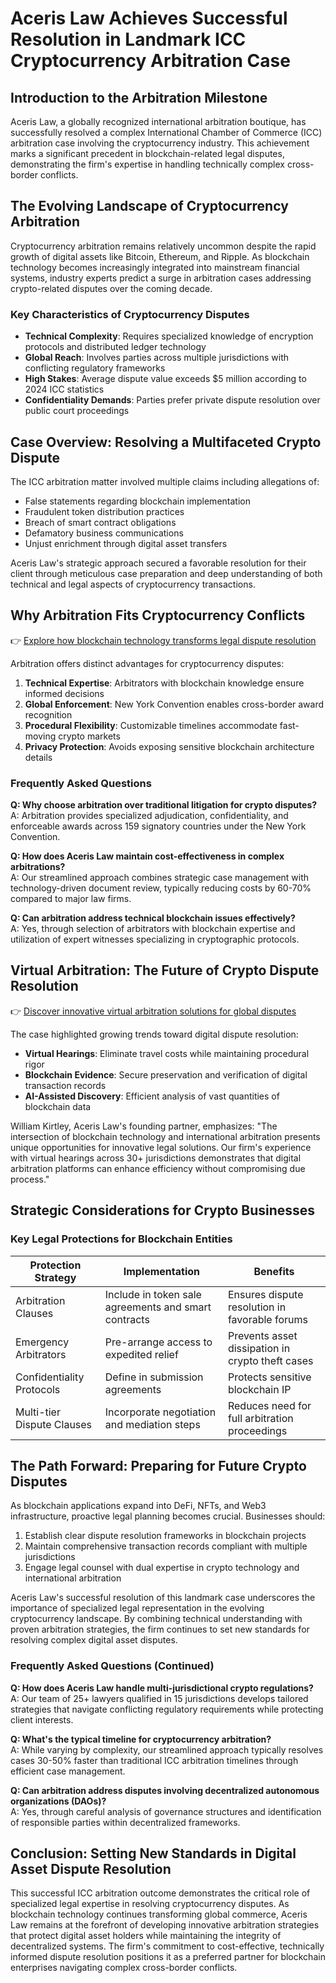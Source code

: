 # Aceris Law Achieves Successful Resolution in Landmark ICC Cryptocurrency Arbitration Case

## Introduction to the Arbitration Milestone

Aceris Law, a globally recognized international arbitration boutique, has successfully resolved a complex International Chamber of Commerce (ICC) arbitration case involving the cryptocurrency industry. This achievement marks a significant precedent in blockchain-related legal disputes, demonstrating the firm's expertise in handling technically complex cross-border conflicts.

## The Evolving Landscape of Cryptocurrency Arbitration

Cryptocurrency arbitration remains relatively uncommon despite the rapid growth of digital assets like Bitcoin, Ethereum, and Ripple. As blockchain technology becomes increasingly integrated into mainstream financial systems, industry experts predict a surge in arbitration cases addressing crypto-related disputes over the coming decade.

### Key Characteristics of Cryptocurrency Disputes
- **Technical Complexity**: Requires specialized knowledge of encryption protocols and distributed ledger technology
- **Global Reach**: Involves parties across multiple jurisdictions with conflicting regulatory frameworks
- **High Stakes**: Average dispute value exceeds $5 million according to 2024 ICC statistics
- **Confidentiality Demands**: Parties prefer private dispute resolution over public court proceedings

## Case Overview: Resolving a Multifaceted Crypto Dispute

The ICC arbitration matter involved multiple claims including allegations of:
- False statements regarding blockchain implementation
- Fraudulent token distribution practices
- Breach of smart contract obligations
- Defamatory business communications
- Unjust enrichment through digital asset transfers

Aceris Law's strategic approach secured a favorable resolution for their client through meticulous case preparation and deep understanding of both technical and legal aspects of cryptocurrency transactions.

## Why Arbitration Fits Cryptocurrency Conflicts

👉 [Explore how blockchain technology transforms legal dispute resolution](https://bit.ly/okx-bonus)

Arbitration offers distinct advantages for cryptocurrency disputes:
1. **Technical Expertise**: Arbitrators with blockchain knowledge ensure informed decisions
2. **Global Enforcement**: New York Convention enables cross-border award recognition
3. **Procedural Flexibility**: Customizable timelines accommodate fast-moving crypto markets
4. **Privacy Protection**: Avoids exposing sensitive blockchain architecture details

### Frequently Asked Questions

**Q: Why choose arbitration over traditional litigation for crypto disputes?**  
A: Arbitration provides specialized adjudication, confidentiality, and enforceable awards across 159 signatory countries under the New York Convention.

**Q: How does Aceris Law maintain cost-effectiveness in complex arbitrations?**  
A: Our streamlined approach combines strategic case management with technology-driven document review, typically reducing costs by 60-70% compared to major law firms.

**Q: Can arbitration address technical blockchain issues effectively?**  
A: Yes, through selection of arbitrators with blockchain expertise and utilization of expert witnesses specializing in cryptographic protocols.

## Virtual Arbitration: The Future of Crypto Dispute Resolution

👉 [Discover innovative virtual arbitration solutions for global disputes](https://bit.ly/okx-bonus)

The case highlighted growing trends toward digital dispute resolution:
- **Virtual Hearings**: Eliminate travel costs while maintaining procedural rigor
- **Blockchain Evidence**: Secure preservation and verification of digital transaction records
- **AI-Assisted Discovery**: Efficient analysis of vast quantities of blockchain data

William Kirtley, Aceris Law's founding partner, emphasizes: "The intersection of blockchain technology and international arbitration presents unique opportunities for innovative legal solutions. Our firm's experience with virtual hearings across 30+ jurisdictions demonstrates that digital arbitration platforms can enhance efficiency without compromising due process."

## Strategic Considerations for Crypto Businesses

### Key Legal Protections for Blockchain Entities
| Protection Strategy | Implementation | Benefits |
|---------------------|----------------|----------|
| Arbitration Clauses | Include in token sale agreements and smart contracts | Ensures dispute resolution in favorable forums |
| Emergency Arbitrators | Pre-arrange access to expedited relief | Prevents asset dissipation in crypto theft cases |
| Confidentiality Protocols | Define in submission agreements | Protects sensitive blockchain IP |
| Multi-tier Dispute Clauses | Incorporate negotiation and mediation steps | Reduces need for full arbitration proceedings |

## The Path Forward: Preparing for Future Crypto Disputes

As blockchain applications expand into DeFi, NFTs, and Web3 infrastructure, proactive legal planning becomes crucial. Businesses should:
1. Establish clear dispute resolution frameworks in blockchain projects
2. Maintain comprehensive transaction records compliant with multiple jurisdictions
3. Engage legal counsel with dual expertise in crypto technology and international arbitration

Aceris Law's successful resolution of this landmark case underscores the importance of specialized legal representation in the evolving cryptocurrency landscape. By combining technical understanding with proven arbitration strategies, the firm continues to set new standards for resolving complex digital asset disputes.

### Frequently Asked Questions (Continued)

**Q: How does Aceris Law handle multi-jurisdictional crypto regulations?**  
A: Our team of 25+ lawyers qualified in 15 jurisdictions develops tailored strategies that navigate conflicting regulatory requirements while protecting client interests.

**Q: What's the typical timeline for cryptocurrency arbitration?**  
A: While varying by complexity, our streamlined approach typically resolves cases 30-50% faster than traditional ICC arbitration timelines through efficient case management.

**Q: Can arbitration address disputes involving decentralized autonomous organizations (DAOs)?**  
A: Yes, through careful analysis of governance structures and identification of responsible parties within decentralized frameworks.

## Conclusion: Setting New Standards in Digital Asset Dispute Resolution

This successful ICC arbitration outcome demonstrates the critical role of specialized legal expertise in resolving cryptocurrency disputes. As blockchain technology continues transforming global commerce, Aceris Law remains at the forefront of developing innovative arbitration strategies that protect digital asset holders while maintaining the integrity of decentralized systems. The firm's commitment to cost-effective, technically informed dispute resolution positions it as a preferred partner for blockchain enterprises navigating complex cross-border conflicts.